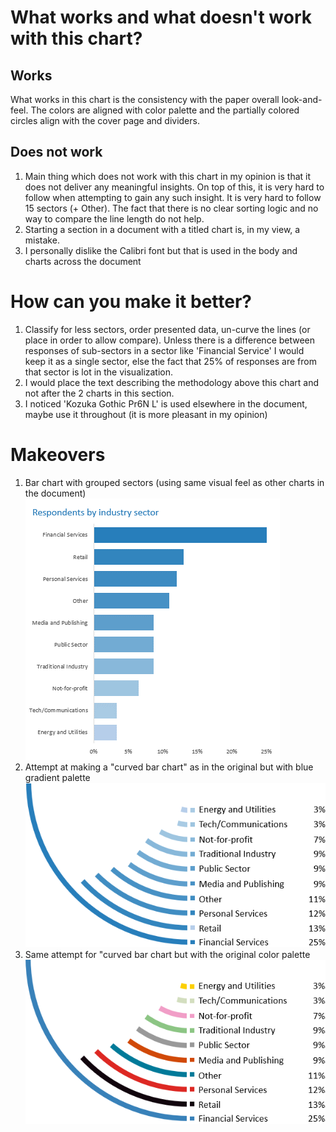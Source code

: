 # What works and what doesn't work with this chart?
## Works
What works in this chart is the consistency with the paper overall look-and-feel.
The colors are aligned with color palette and the partially colored circles align with the cover page and dividers.


## Does not work
1. Main thing which does not work with this chart in my opinion is that it does not deliver any meaningful insights.
On top of this, it is very hard to follow when attempting to gain any such insight.
It is very hard to follow 15 sectors (+ Other). The fact that there is no clear sorting logic and no way to compare the line length do not help.
2. Starting a section in a document with a titled chart is, in my view, a mistake.
3. I personally dislike the Calibri font but that is used in the body and charts across the document


# How can you make it better?
1. Classify for less sectors, order presented data, un-curve the lines (or place in order to allow compare). Unless there is a difference between responses of sub-sectors in a sector like 'Financial Service' I would keep it as a single sector, else the fact that 25% of responses are from that sector is lot in the visualization.
2. I would place the text describing the methodology above this chart and not after the 2 charts in this section.
3. I noticed 'Kozuka Gothic Pr6N L' is used elsewhere in the document, maybe use it throughout (it is more pleasant in my opinion)

# Makeovers
1. Bar chart with grouped sectors (using same visual feel as other charts in the document)
![Image 1st proposal](./simple-bar-chart.png)
2. Attempt at making a "curved bar chart" as in the original but with blue gradient palette
![Image 2nd proposal](./attempt-curve-chart-blue.png)
3. Same attempt for "curved bar chart but with the original color palette
![Image 3rd proposal](./attempt-curve-chart-colors.png)


